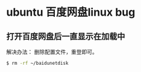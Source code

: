 # ubuntu 百度网盘linux bug

## 打开百度网盘后一直显示在加载中

解决办法： 删除配置文件，重登即可。

``` bash
$ rm -rf ~/baidunetdisk
```
